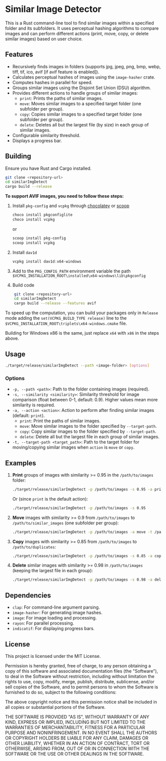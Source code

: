 # Similar Image Detector

This is a Rust command-line tool to find similar images within a specified folder and its subfolders. It uses perceptual hashing algorithms to compare images and can perform different actions (print, move, copy, or delete similar images) based on user choice.

## Features

-   Recursively finds images in folders (supports jpg, jpeg, png, bmp, webp, tiff, tif, ico, avif [if avif feature is enabled]).
-   Calculates perceptual hashes of images using the `image-hasher` crate.
-   Computes hashes in parallel for speed.
-   Groups similar images using the Disjoint Set Union (DSU) algorithm.
-   Provides different actions to handle groups of similar images:
    -   `print`: Prints the paths of similar images.
    -   `move`: Moves similar images to a specified target folder (one subfolder per group).
    -   `copy`: Copies similar images to a specified target folder (one subfolder per group).
    -   `delete`: Deletes all but the largest file (by size) in each group of similar images.
-   Configurable similarity threshold.
-   Displays a progress bar.

## Building

Ensure you have Rust and Cargo installed.

```bash
git clone <repository-url>
cd similarImgDetect
cargo build --release
```

**To support AVIF images, you need to follow these steps:**

1.  Install `pkg-config` and `vcpkg` through [chocolatey](https://chocolatey.org/) or [scoop](https://scoop.sh/)

    ```powershell
    choco install pkgconfiglite
    choco install vcpkg
    ```

    or

    ```powershell
    scoop install pkg-config
    scoop install vcpkg
    ```

2.  Install `dav1d`

    ```powershell
    vcpkg install dav1d:x64-windows
    ```

3.  Add to the `PKG_CONFIG_PATH` environment variable the path `$VCPKG_INSTALLATION_ROOT\installed\x64-windows\lib\pkgconfig`

4.  Build code

```bash
    git clone <repository-url>
    cd similarImgDetect
    cargo build --release --features avif
```

To speed up the computation, you can build your packages only in `Release` mode
adding the `set(VCPKG_BUILD_TYPE release)` line to the
`$VCPKG_INSTALLATION_ROOT\triplets\x64-windows.cmake` file.

Building for Windows x86 is the same, just replace `x64` with `x86` in the
steps above.

## Usage

```bash
./target/release/similarImgDetect --path <image-folder> [options]
```

### Options

-   `-p, --path <path>`: Path to the folder containing images (required).
-   `-s, --similarity <similarity>`: Similarity threshold for image comparison (float between 0-1, default: 0.9). Higher values mean more similarity is required.
-   `-a, --action <action>`: Action to perform after finding similar images (default: `print`).
    -   `print`: Print the paths of similar images.
    -   `move`: Move similar images to the folder specified by `--target-path`.
    -   `copy`: Copy similar images to the folder specified by `--target-path`.
    -   `delete`: Delete all but the largest file in each group of similar images.
-   `-t, --target-path <target_path>`: Path to the target folder for moving/copying similar images when `action` is `move` or `copy`.

## Examples

1.  **Print** groups of images with similarity >= 0.95 in the `/path/to/images` folder:

    ```bash
    ./target/release/similarImgDetect -p /path/to/images -s 0.95 -a print
    ```

    Or (since `print` is the default action):

    ```bash
    ./target/release/similarImgDetect -p /path/to/images -s 0.95
    ```

2.  **Move** images with similarity >= 0.9 from `/path/to/images` to `/path/to/similar_images` (one subfolder per group):

    ```bash
    ./target/release/similarImgDetect -p /path/to/images -a move -t /path/to/similar_images
    ```

3.  **Copy** images with similarity >= 0.85 from `/path/to/images` to `/path/to/duplicates`:

    ```bash
    ./target/release/similarImgDetect -p /path/to/images -s 0.85 -a copy -t /path/to/duplicates
    ```

4.  **Delete** similar images with similarity >= 0.98 in `/path/to/images` (keeping the largest file in each group):
    ```bash
    ./target/release/similarImgDetect -p /path/to/images -s 0.98 -a delete
    ```

## Dependencies

-   `clap`: For command-line argument parsing.
-   `image-hasher`: For generating image hashes.
-   `image`: For image loading and processing.
-   `rayon`: For parallel processing.
-   `indicatif`: For displaying progress bars.

## License

This project is licensed under the MIT License.

Permission is hereby granted, free of charge, to any person obtaining a copy
of this software and associated documentation files (the "Software"), to deal
in the Software without restriction, including without limitation the rights
to use, copy, modify, merge, publish, distribute, sublicense, and/or sell
copies of the Software, and to permit persons to whom the Software is
furnished to do so, subject to the following conditions:

The above copyright notice and this permission notice shall be included in all
copies or substantial portions of the Software.

THE SOFTWARE IS PROVIDED "AS IS", WITHOUT WARRANTY OF ANY KIND, EXPRESS OR
IMPLIED, INCLUDING BUT NOT LIMITED TO THE WARRANTIES OF MERCHANTABILITY,
FITNESS FOR A PARTICULAR PURPOSE AND NONINFRINGEMENT. IN NO EVENT SHALL THE
AUTHORS OR COPYRIGHT HOLDERS BE LIABLE FOR ANY CLAIM, DAMAGES OR OTHER
LIABILITY, WHETHER IN AN ACTION OF CONTRACT, TORT OR OTHERWISE, ARISING FROM,
OUT OF OR IN CONNECTION WITH THE SOFTWARE OR THE USE OR OTHER DEALINGS IN THE
SOFTWARE.

```

```

```

```
